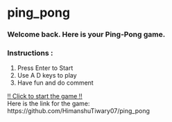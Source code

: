 # ping_pong

### Welcome back. Here is your Ping-Pong game.

### Instructions : 
1. Press Enter to Start
2. Use A D keys to play
3. Have fun and do comment

<p>
  <a href="https://himanshutiwary07.github.io/ping_pong/">
    !! Click to start the game !!
  </a>
  <br>
  Here is the link for the game: https://github.com/HimanshuTiwary07/ping_pong
</p>
